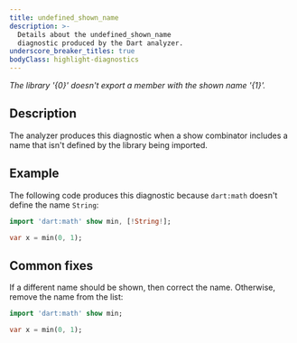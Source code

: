 ```yaml
---
title: undefined_shown_name
description: >-
  Details about the undefined_shown_name
  diagnostic produced by the Dart analyzer.
underscore_breaker_titles: true
bodyClass: highlight-diagnostics
---
```


_The library '{0}' doesn't export a member with the shown name '{1}'._

## Description

The analyzer produces this diagnostic when a show combinator includes a
name that isn't defined by the library being imported.

## Example

The following code produces this diagnostic because `dart:math` doesn't
define the name `String`:

```dart
import 'dart:math' show min, [!String!];

var x = min(0, 1);
```

## Common fixes

If a different name should be shown, then correct the name. Otherwise,
remove the name from the list:

```dart
import 'dart:math' show min;

var x = min(0, 1);
```
